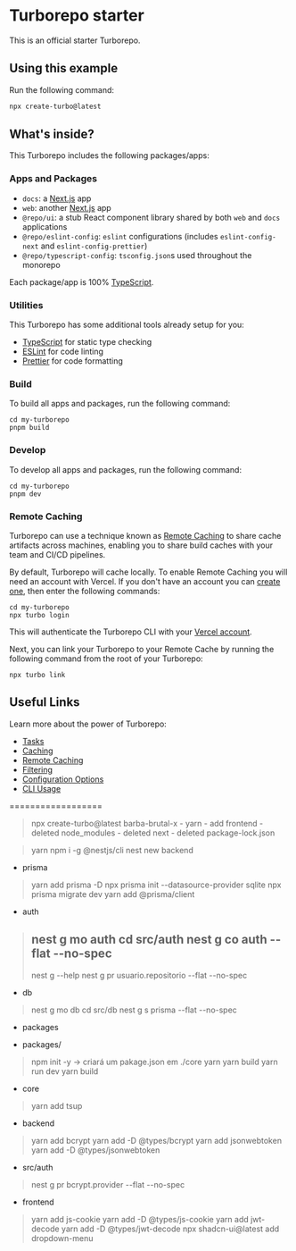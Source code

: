 # Turborepo starter

This is an official starter Turborepo.

## Using this example

Run the following command:

```sh
npx create-turbo@latest
```

## What's inside?

This Turborepo includes the following packages/apps:

### Apps and Packages

- `docs`: a [Next.js](https://nextjs.org/) app
- `web`: another [Next.js](https://nextjs.org/) app
- `@repo/ui`: a stub React component library shared by both `web` and `docs` applications
- `@repo/eslint-config`: `eslint` configurations (includes `eslint-config-next` and `eslint-config-prettier`)
- `@repo/typescript-config`: `tsconfig.json`s used throughout the monorepo

Each package/app is 100% [TypeScript](https://www.typescriptlang.org/).

### Utilities

This Turborepo has some additional tools already setup for you:

- [TypeScript](https://www.typescriptlang.org/) for static type checking
- [ESLint](https://eslint.org/) for code linting
- [Prettier](https://prettier.io) for code formatting

### Build

To build all apps and packages, run the following command:

```
cd my-turborepo
pnpm build
```

### Develop

To develop all apps and packages, run the following command:

```
cd my-turborepo
pnpm dev
```

### Remote Caching

Turborepo can use a technique known as [Remote Caching](https://turbo.build/repo/docs/core-concepts/remote-caching) to share cache artifacts across machines, enabling you to share build caches with your team and CI/CD pipelines.

By default, Turborepo will cache locally. To enable Remote Caching you will need an account with Vercel. If you don't have an account you can [create one](https://vercel.com/signup), then enter the following commands:

```
cd my-turborepo
npx turbo login
```

This will authenticate the Turborepo CLI with your [Vercel account](https://vercel.com/docs/concepts/personal-accounts/overview).

Next, you can link your Turborepo to your Remote Cache by running the following command from the root of your Turborepo:

```
npx turbo link
```

## Useful Links

Learn more about the power of Turborepo:

- [Tasks](https://turbo.build/repo/docs/core-concepts/monorepos/running-tasks)
- [Caching](https://turbo.build/repo/docs/core-concepts/caching)
- [Remote Caching](https://turbo.build/repo/docs/core-concepts/remote-caching)
- [Filtering](https://turbo.build/repo/docs/core-concepts/monorepos/filtering)
- [Configuration Options](https://turbo.build/repo/docs/reference/configuration)
- [CLI Usage](https://turbo.build/repo/docs/reference/command-line-reference)


==================

> npx create-turbo@latest barba-brutal-x 
    - yarn
    - add frontend - deleted node_modules - deleted next - deleted package-lock.json

> yarn 
> npm i -g @nestjs/cli 
> nest new backend

* prisma
> yarn add prisma -D 
> npx prisma init --datasource-provider sqlite 
> npx prisma migrate dev
> yarn add @prisma/client

* auth
> nest g mo auth
> cd src/auth
> nest g co auth --flat --no-spec
> -
> nest g --help
> nest g pr usuario.repositorio --flat --no-spec

* db
> nest g mo db
> cd src/db
> nest g s prisma --flat --no-spec

* packages
 - packages/
> npm init -y -> criará um pakage.json em ./core
> yarn
> yarn build
> yarn run dev
> yarn build

* core
> yarn add tsup

* backend
> yarn add bcrypt
> yarn add -D @types/bcrypt
> yarn add jsonwebtoken
> yarn add -D @types/jsonwebtoken

* src/auth
> nest g pr bcrypt.provider --flat --no-spec

* frontend
> yarn add js-cookie
> yarn add -D @types/js-cookie
> yarn add jwt-decode
> yarn add -D @types/jwt-decode
> npx shadcn-ui@latest add dropdown-menu